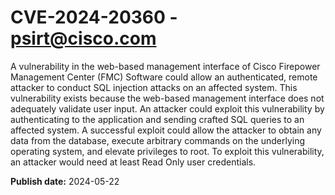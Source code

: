 # CVE-2024-20360 - psirt@cisco.com

A vulnerability in the web-based management interface of Cisco Firepower Management Center (FMC) Software could allow an authenticated, remote attacker to conduct SQL injection attacks on an affected system. This vulnerability exists because the web-based management interface does not adequately validate user input. An attacker could exploit this vulnerability by authenticating to the application and sending crafted SQL queries to an affected system. A successful exploit could allow the attacker to obtain any data from the database, execute arbitrary commands on the underlying operating system, and elevate privileges to root. To exploit this vulnerability, an attacker would need at least Read Only user credentials.

**Publish date:** 2024-05-22
